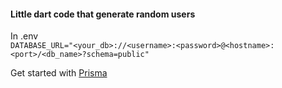 #### Little dart code that generate random users

In .env  
```DATABASE_URL="<your_db>://<username>:<password>@<hostname>:<port>/<db_name>?schema=public"```

Get started with [Prisma](https://prisma.pub/getting-started/)